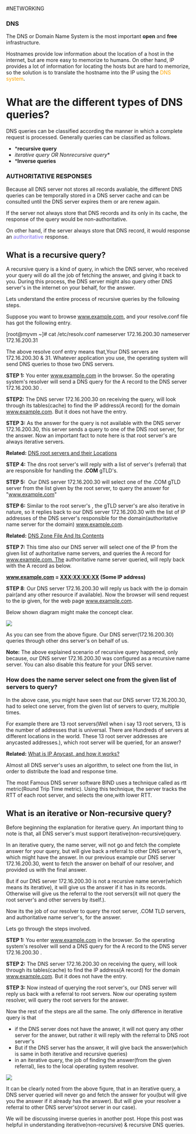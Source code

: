 #NETWORKING 


### DNS

The DNS or Domain Name System is the most important **open** and **free** infrastructure. 

Hostnames provide low information about the location of a host in the internet, but are more easy to memorize to humans. On other hand, IP provides a lot of information for locating the hosts but are hard to memorize, so the solution is to translate the hostname into the IP using the <span style="color:orange;">DNS system</span>. 
# What are the different types of DNS queries?

DNS queries can be classified according the manner in which a complete request is processed. Generally queries can be classified as follows.

* ***recursive query**
* *iterative query OR Nonrecursive query**
* ***Inverse queries**

### AUTHORITATIVE RESPONSES

Because all DNS server not stores all records avaliable, the different DNS queries can be temporally stored in a DNS server cache and can be consulted until the DNS server expires them or are renew again. 

If the server not always store that DNS records and its only in its cache, the response of the query would be non-authoritative. 

On other hand, if the server always store that DNS record, it would response an <span style="color:MediumSlateBlue;">authoritative</span> response. 

## What is a recursive query?

A recursive query is a kind of query, in which the DNS server, who received your query will do all the job of fetching the answer, and giving it back to you. During this process, the DNS server might also query other DNS server's in the internet on your behalf, for the answer.

Lets understand the entire process of recursive queries by the following steps.

Suppose you want to browse www.example.com, and your resolve.conf file has got the following entry.

[root@myvm ~]# cat /etc/resolv.conf
nameserver 172.16.200.30
nameserver 172.16.200.31

The above resolve conf entry means that,Your DNS servers are 172.16.200.30 & 31. Whatever application you use, the operating system will send DNS queries to those two DNS servers.

**STEP 1:** You enter www.example.com in the browser. So the operating system's resolver will send a DNS query for the A record to the DNS server 172.16.200.30 .

**STEP2:** The DNS server 172.16.200.30 on receiving the query, will look through its tables(cache) to find the IP address(A record) for the domain www.example.com. But it does not have the entry.

**STEP 3:** As the answer for the query is not available with the DNS server 172.16.200.30, this server sends a query to one of the DNS root server, for the answer. Now an important fact to note here is that root server's are always iterative servers.

**Related:** [DNS root servers and their Locations](http://www.slashroot.in/dns-root-servers-most-critical-infrastructure-internet "DNS root servers Explained")

**STEP 4:** The dns root server's will reply with a list of server's (referral) that are responsible for handling the **.COM** gTLD's.

**STEP 5:**  Our DNS server 172.16.200.30 will select one of the .COM gTLD server from the list given by the root server, to query the answer for "www.example.com"

**STEP 6:** Similar to the root server's , the gTLD server's are also iterative in nature, so it replies back to our DNS server 172.16.200.30 with the list of IP addresses of the DNS server's responsible for the domain(authoritative name server for the domain) www.example.com.

**Related:** [DNS Zone File And Its Contents](http://www.slashroot.in/what-dns-zone-file-complete-tutorial-zone-file-and-its-contents)

**STEP 7:** This time also our DNS server will select one of the IP from the given list of authoritative name servers, and queries the A record for www.example.com. The authoritative name server queried, will reply back with the A record as below.

**www.example.com = <XXX:XX:XX:XX> (Some IP address)**

**STEP 8**: Our DNS server 172.16.200.30 will reply us back with the ip domain pair(and any other resource if available). Now the browser will send request to the ip given, for the web page www.example.com.

Below shown diagram might make the concept clear.

![](https://www.slashroot.in/sites/default/files/recursive%20dns%20query.png)

As you can see from the above figure. Our DNS server(172.16.200.30) queries through other dns server's on behalf of us.

**Note:** The above explained scenario of recursive query happened, only because, our DNS server 172.16.200.30 was configured as a recursive name server. You can also disable this feature for your DNS server. 

### How does the name server select one from the given list of servers to query?

In the above case, you might have seen that our DNS server 172.16.200.30, had to select one server, from the given list of servers to query, multiple times.

For example there are 13 root servers(Well when i say 13 root servers, 13 is the number of addresses that is universal. There are Hundreds of servers at different locations in the world. These 13 root server addresses are anycasted addresses.), which root server will be queried, for an answer?

**Related:** [What is IP Anycast, and how it works?](http://www.slashroot.in/what-anycast-and-how-it-works)

Almost all DNS server's uses an algorithm, to select one from the list, in order to distribute the load and response time.

The most Famous DNS server software BIND uses a technique called as rtt metric(Round Trip Time metric). Using this technique, the server tracks the RTT of each root server, and selects the one,with lower RTT.

## What is an iterative or Non-recursive query?

Before beginning the explanation for iterative query. An important thing to note is that, all DNS server's must support iterative(non-recursive)query.

In an iterative query, the name server, will not go and fetch the complete answer for your query, but will give back a referral to other DNS server's, which might have the answer. In our previous example our DNS server 172.16.200.30, went to fetch the answer on behalf of our resolver, and provided us with the final answer.

But if our DNS server 172.16.200.30 is not a recursive name server(which means its iterative), it will give us the answer if it has in its records. Otherwise will give us the referral to the root servers(it will not query the root server's and other servers by itself.).

Now its the job of our resolver to query the root server, .COM TLD servers, and authoritative name server's, for the answer.

Lets go through the steps involved. 

**STEP 1:** You enter www.example.com in the browser. So the operating system's resolver will send a DNS query for the A record to the DNS server 172.16.200.30 .

**STEP 2:** The DNS server 172.16.200.30 on receiving the query, will look through its tables(cache) to find the IP address(A record) for the domain www.example.com. But it does not have the entry.

**STEP 3:** Now instead of querying the root server's, our DNS server will reply us back with a referral to root servers. Now our operating system resolver, will query the root servers for the answer.

Now the rest of the steps are all the same. The only difference in iterative query is that 

- if the DNS server does not have the answer, it will not query any other server for the answer, but rather it will reply with the referral to DNS root server's
- But if the DNS server has the answer, it will give back the answer(which is same in both iterative and recursive queries)
- in an iterative query, the job of finding the answer(from the given referral), lies to the local operating system resolver.

![](https://www.slashroot.in/sites/default/files/iterative%20dns%20query.png)

It can be clearly noted from the above figure, that in an iterative query, a DNS server queried will never go and fetch the answer for you(but will give you the answer if it already has the answer). But will give your resolver a referral to other DNS server's(root server in our case).

We will be discussing inverse queries in another post. Hope this post was helpful in understanding iterative(non-recursive) & recursive DNS queries.